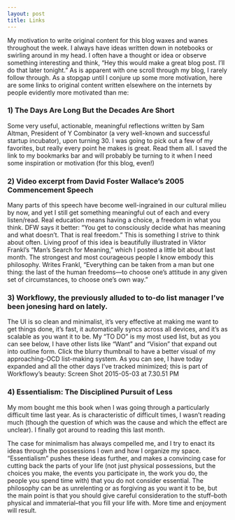 ```yaml
---
layout: post
title: Links
---
```


My motivation to write original content for this blog waxes and wanes throughout the week. I always have ideas written down in notebooks or swirling around in my head. I often have a thought or idea or observe something interesting and think, “Hey this would make a great blog post. I’ll do that later tonight.” As is apparent with one scroll through my blog, I rarely follow through. As a stopgap until I conjure up some more motivation, here are some links to original content written elsewhere on the internets by people evidently more motivated than me:

### 1) The Days Are Long But the Decades Are Short

Some very useful, actionable, meaningful reflections written by Sam Altman, President of Y Combinator (a very well-known and successful startup incubator), upon turning 30. I was going to pick out a few of my favorites, but really every point he makes is great. Read them all. I saved the link to my bookmarks bar and will probably be turning to it when I need some inspiration or motivation (for this blog, even!)

### 2) Video excerpt from David Foster Wallace’s 2005 Commencement Speech

Many parts of this speech have become well-ingrained in our cultural milieu by now, and yet I still get something meaningful out of each and every listen/read. Real education means having a choice, a freedom in what you think. DFW says it better: “You get to consciously decide what has meaning and what doesn’t. That is real freedom.” This is something I strive to think about often. Living proof of this idea is beautifully illustrated in Viktor Frankl’s “Man’s Search for Meaning,” which I posted a little bit about last month. The strongest and most courageous people I know embody this philosophy. Writes Frankl, “Everything can be taken from a man but one thing: the last of the human freedoms—to choose one’s attitude in any given set of circumstances, to choose one’s own way.”

### 3) Workflowy, the previously alluded to to-do list manager I’ve been jonesing hard on lately. 

The UI is so clean and minimalist, it’s very effective at making me want to get things done, it’s fast, it automatically syncs across all devices, and it’s as scalable as you want it to be. My “TO DO” is my most used list, but as you can see below, I have other lists like “Want” and “Vision” that expand out into outline form. Click the blurry thumbnail to have a better visual of my approaching-OCD list-making system. As you can see, I have today expanded and all the other days I’ve tracked minimized; this is part of Workflowy’s beauty:
Screen Shot 2015-05-03 at 7.30.51 PM

### 4) Essentialism: The Disciplined Pursuit of Less

My mom bought me this book when I was going through a particularly difficult time last year. As is characteristic of difficult times, I wasn’t reading much (though the question of which was the cause and which the effect are unclear). I finally got around to reading this last month.

The case for minimalism has always compelled me, and I try to enact its ideas through the possessions I own and how I organize my space. “Essentialism” pushes these ideas further, and makes a convincing case for cutting back the parts of your life (not just physical possessions, but the choices you make, the events you participate in, the work you do, the people you spend time with) that you do not consider essential. The philosophy can be as unrelenting or as forgiving as you want it to be, but the main point is that you should give careful consideration to the stuff–both physical and immaterial–that you fill your life with. More time and enjoyment will result.